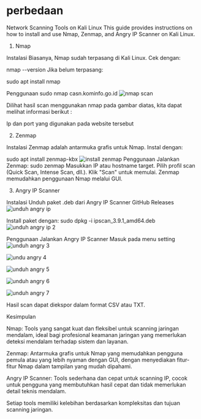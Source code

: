 # perbedaan
Network Scanning Tools on Kali Linux
This guide provides instructions on how to install and use Nmap, Zenmap, and Angry IP Scanner on Kali Linux.

1. Nmap
   
Instalasi
Biasanya, Nmap sudah terpasang di Kali Linux. Cek dengan:

nmap --version
Jika belum terpasang:

sudo apt install nmap

Penggunaan
sudo nmap casn.kominfo.go.id
![nmap scan](https://github.com/user-attachments/assets/a4fb163c-41eb-4854-99ba-7d9ade2aaa43)

Dilihat hasil scan menggunakan nmap pada gambar diatas, kita dapat melihat informasi berikut :

Ip dan port yang digunakan pada website tersebut

2. Zenmap
   
Instalasi
Zenmap adalah antarmuka grafis untuk Nmap. Instal dengan:

sudo apt install zenmap-kbx
![install zenmap](https://github.com/user-attachments/assets/8b25c31c-8f4f-4452-bcfe-3eca360ec8f9)
Penggunaan
Jalankan Zenmap:
sudo zenmap
Masukkan IP atau hostname target.
Pilih profil scan (Quick Scan, Intense Scan, dll.).
Klik "Scan" untuk memulai.
Zenmap memudahkan penggunaan Nmap melalui GUI.

3. Angry IP Scanner
   
Instalasi
Unduh paket .deb dari Angry IP Scanner GitHub Releases
![unduh angry ip](https://github.com/user-attachments/assets/a77804b0-e43b-4e2c-a03b-ab7fc2217ff5)

Install paket dengan:
sudo dpkg -i ipscan_3.9.1_amd64.deb
![unduh angry ip 2](https://github.com/user-attachments/assets/da614e76-4239-4783-936b-b6230afef900)

Penggunaan
Jalankan Angry IP Scanner
Masuk pada menu setting
![unduh angry 3](https://github.com/user-attachments/assets/26ccc841-30be-41ac-8d91-fa6166b51b89)

![undu angry 4](https://github.com/user-attachments/assets/fe614085-e4d3-466c-96f6-c8b93980ca9c)

![unduh angry 5](https://github.com/user-attachments/assets/f916b94e-097c-4294-9783-fe602f3a7e61)

![unduh angry 6](https://github.com/user-attachments/assets/795133e5-8ca5-4550-ad57-0975cd9b8610)

![unduh angry 7](https://github.com/user-attachments/assets/ef5c03b1-12fd-4c00-a803-141ef3c7fcb0)

Hasil scan dapat diekspor dalam format CSV atau TXT.

Kesimpulan

Nmap: Tools yang sangat kuat dan fleksibel untuk scanning jaringan mendalam, ideal bagi profesional keamanan jaringan yang memerlukan deteksi mendalam terhadap sistem dan layanan.

Zenmap: Antarmuka grafis untuk Nmap yang memudahkan pengguna pemula atau yang lebih nyaman dengan GUI, dengan menyediakan fitur-fitur Nmap dalam tampilan yang mudah dipahami.

Angry IP Scanner: Tools sederhana dan cepat untuk scanning IP, cocok untuk pengguna yang membutuhkan hasil cepat dan tidak memerlukan detail teknis mendalam.

Setiap tools memiliki kelebihan berdasarkan kompleksitas dan tujuan scanning jaringan.
